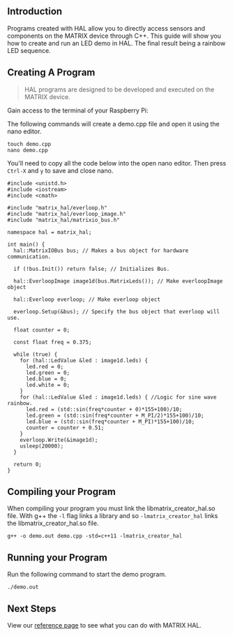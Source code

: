 <h2 style="padding-top: 0">Introduction</h2>

Programs created with HAL allow you to directly access sensors and components on the MATRIX device through C++. This guide will show you how to create and run an LED demo in HAL. The final result being a rainbow LED sequence.

## Creating A Program
>HAL programs are designed to be developed and executed on the MATRIX device.

Gain access to the terminal of your Raspberry Pi:

The following commands will create a demo.cpp file and open it using the nano editor.

```language-bash
touch demo.cpp
nano demo.cpp
```

You'll need to copy all the code below into the open nano editor. Then press `Ctrl-X` and `y` to save and close nano.

```language-cpp
#include <unistd.h>
#include <iostream>
#include <cmath>

#include "matrix_hal/everloop.h"
#include "matrix_hal/everloop_image.h"
#include "matrix_hal/matrixio_bus.h"

namespace hal = matrix_hal;

int main() {
  hal::MatrixIOBus bus; // Makes a bus object for hardware communication.

  if (!bus.Init()) return false; // Initializes Bus.

  hal::EverloopImage image1d(bus.MatrixLeds()); // Make everloopImage object

  hal::Everloop everloop; // Make everloop object

  everloop.Setup(&bus); // Specify the bus object that everloop will use.

  float counter = 0;
 
  const float freq = 0.375;

  while (true) {
    for (hal::LedValue &led : image1d.leds) {
      led.red = 0;
      led.green = 0;
      led.blue = 0;
      led.white = 0;
    }
    for (hal::LedValue &led : image1d.leds) { //Logic for sine wave rainbow.
      led.red = (std::sin(freq*counter + 0)*155+100)/10;
      led.green = (std::sin(freq*counter + M_PI/2)*155+100)/10;
      led.blue = (std::sin(freq*counter + M_PI)*155+100)/10;
      counter = counter + 0.51;
    }
    everloop.Write(&image1d);
    usleep(20000);
  }

  return 0;
}
```
## Compiling your Program
When compiling your program you must link the libmatrix_creator_hal.so file. With g++ the `-l` flag links a library and so `-lmatrix_creator_hal` links the libmatrix_creator_hal.so file.

```language-bash
g++ -o demo.out demo.cpp -std=c++11 -lmatrix_creator_hal
```
## Running your Program
Run the following command to start the demo program.

```language-bash
./demo.out
```

## Next Steps
View our [reference page](../reference) to see what you can do with MATRIX HAL.